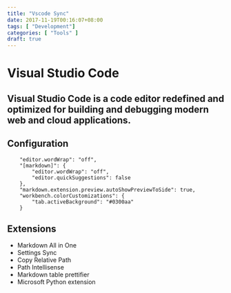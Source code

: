 ```yaml
---
title: "Vscode Sync"
date: 2017-11-19T00:16:07+08:00
tags: [ "Development"]
categories: [ "Tools" ]
draft: true
---
```


# Visual Studio Code
## Visual Studio Code is a code editor redefined and optimized for building and debugging modern web and cloud applications.

## Configuration
```
    "editor.wordWrap": "off",
    "[markdown]": {
        "editor.wordWrap": "off",
        "editor.quickSuggestions": false
    },
    "markdown.extension.preview.autoShowPreviewToSide": true,
    "workbench.colorCustomizations": {
        "tab.activeBackground": "#0300aa"
    }
```

## Extensions
- Markdown All in One
- Settings Sync
- Copy Relative Path
- Path Intellisense
- Markdown table prettifier
- Microsoft Python extension